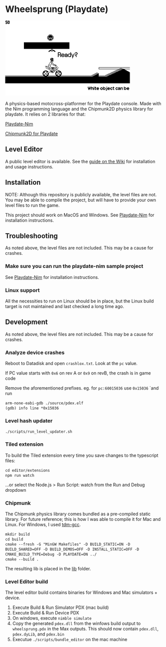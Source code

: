 # Wheelsprung (Playdate)

![Screenshot](screenshots/wheelsprung_gameplay.gif)


A physics-based motocross-platformer for the Playdate console. Made with the Nim programming language and the Chipmunk2D physics library for playdate. It relies on 2 libraries for that:

[Playdate-Nim][pdnim]

[Chipmunk2D for Playdate](https://github.com/samdze/chipmunk-2d)

## Level Editor
A public level editor is available. See the [guide on the Wiki][editor] for installation and usage instructions.

## Installation
NOTE: Although this repository is publicly available, the level files are not. You may be able to compile the project, but will have to provide your own level files to run the game.

This project should work on MacOS and Windows. See [Playdate-Nim][pdnim] for installation instructions.


## Troubleshooting
As noted above, the level files are not included. This may be a cause for crashes.

### Make sure you can run the playdate-nim sample project
See [Playdate-Nim][pdnim] for installation instructions.

### Linux support
All the necessities to run on Linux should be in place, but the Linux build target is not maintained and last checked a long time ago. 

## Development
As noted above, the level files are not included. This may be a cause for crashes.

### Analyze device crashes

Reboot to Datadisk and open `crashlox.txt`. Look at the `pc` value.

If PC value starts with `0x6` on rev A or `0x9` on revB, the crash is in game code

Remove the aforementioned prefixes. eg. for `pc:60015036` use `0x15036` `and run

```
arm-none-eabi-gdb ./source/pdex.elf
(gdb) info line *0x15036
```



### Level hash updater

```
./scripts/run_level_updater.sh
```

### Tiled extension
To build the Tiled extension every time you save changes to the typescript files:

```
cd editor/extensions
npm run watch
```

...or select the Node.js > Run Script: watch from the Run and Debug dropdown

### Chipmunk
The Chipmunk physics library comes bundled as a pre-compiled static library. For future reference; this is how I was able to compile it for Mac and Linux. For Windows, I used [tdm-gcc][tdm-gcc].

```
mkdir build
cd build
cmake --fresh -G "MinGW Makefiles" -D BUILD_STATIC=ON -D BUILD_SHARED=OFF -D BUILD_DEMOS=OFF -D INSTALL_STATIC=OFF -D CMAKE_BUILD_TYPE=Debug -D PLAYDATE=ON ../
cmake --build .
```

The resulting lib is placed in the [lib](./lib) folder.



### Level Editor build
The level editor build contains binaries for Windows and Mac simulators + device.

1. Execute Build & Run Simulator PDX (mac build)
2. Execute Build & Run Device PDX
3. On windows, execute `nimble simulate`
4. Copy the generated `pdex.dll` from the winfows build output to `wheelsprung.pdx` in the Max outputs. This should now contain `pdex.dll`, `pdex.dyLib`, and `pdex.bin`
5. Executue `./scripts/bundle_editor` on the mac machine


[pdnim]: https://github.com/samdze/playdate-nim/tree/main/playdate_example
[editor]: https://github.com/ninovanhooff/wheelsprung/wiki/Level-Editor
[tdm-gcc]: https://jmeubank.github.io/tdm-gcc/